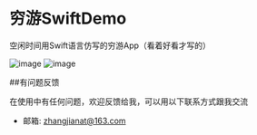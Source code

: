 # 穷游SwiftDemo
空闲时间用Swift语言仿写的穷游App（看着好看才写的）

![image](http://fl.sokie.org/qy1.gif)
![image](http://fl.sokie.org/qy2.gif)

##有问题反馈

在使用中有任何问题，欢迎反馈给我，可以用以下联系方式跟我交流

* 邮箱: zhangjianat@163.com




